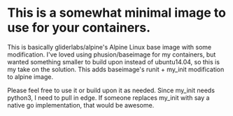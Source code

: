 # This is a somewhat minimal image to use for your containers.

This is basically gliderlabs/alpine's Alpine Linux base image with some modification. I've loved using phusion/baseimage for my containers, but wanted something smaller to build upon instead of ubuntu14.04, so this is my take on the solution. This adds baseimage's runit + my_init modification to alpine image. 

Please feel free to use it or build upon it as needed. Since my_init needs python3, I need to pull in edge. If someone replaces my_init with say a native go implementation, that would be awesome. 

